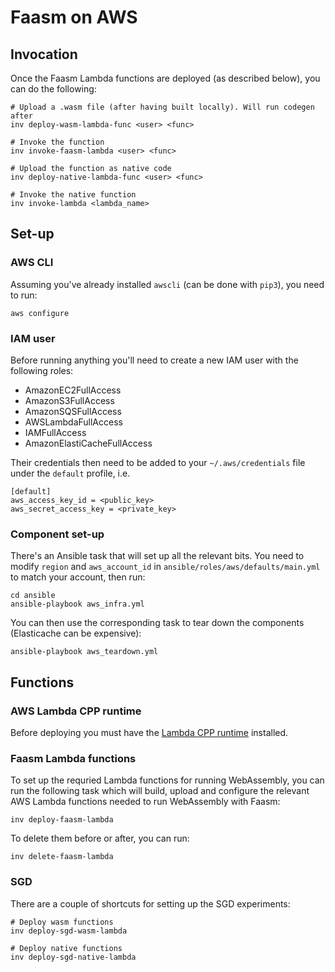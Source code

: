 # Faasm on AWS

## Invocation

Once the Faasm Lambda functions are deployed (as described below), you can do the following:

```
# Upload a .wasm file (after having built locally). Will run codegen after
inv deploy-wasm-lambda-func <user> <func>

# Invoke the function
inv invoke-faasm-lambda <user> <func>

# Upload the function as native code
inv deploy-native-lambda-func <user> <func>

# Invoke the native function
inv invoke-lambda <lambda_name>
```

## Set-up

### AWS CLI

Assuming you've already installed `awscli` (can be done with `pip3`), you need to run:

```
aws configure
```

### IAM user

Before running anything you'll need to create a new IAM user with the following roles:

- AmazonEC2FullAccess
- AmazonS3FullAccess
- AmazonSQSFullAccess
- AWSLambdaFullAccess
- IAMFullAccess
- AmazonElastiCacheFullAccess

Their credentials then need to be added to your `~/.aws/credentials` file under the `default` profile, i.e.

```
[default]
aws_access_key_id = <public_key>
aws_secret_access_key = <private_key>
```

### Component set-up

There's an Ansible task that will set up all the relevant bits. You need to modify `region` and `aws_account_id`
in `ansible/roles/aws/defaults/main.yml` to match your account, then run:

```
cd ansible
ansible-playbook aws_infra.yml
```

You can then use the corresponding task to tear down the components (Elasticache can be expensive):

```
ansible-playbook aws_teardown.yml
```

## Functions

### AWS Lambda CPP runtime

Before deploying you must have the [Lambda CPP runtime](https://github.com/awslabs/aws-lambda-cpp) installed.

### Faasm Lambda functions

To set up the requried Lambda functions for running WebAssembly, you can run the following task which will
build, upload and configure the relevant AWS Lambda functions needed to run WebAssembly with Faasm:

```
inv deploy-faasm-lambda
```

To delete them before or after, you can run:

```
inv delete-faasm-lambda
```

### SGD

There are a couple of shortcuts for setting up the SGD experiments:

```
# Deploy wasm functions
inv deploy-sgd-wasm-lambda

# Deploy native functions
inv deploy-sgd-native-lambda
```
